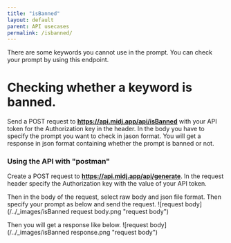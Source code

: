 ```yaml
---
title: "isBanned"
layout: default
parent: API usecases
permalink: /isbanned/
---
```

There are some keywords you cannot use in the prompt. You can check your prompt by using this endpoint.

# Checking whether a keyword is banned.

Send a POST request to **https://api.midj.app/api/isBanned** with your API token for the Authorization key in the header. In the body you have to specify the prompt you want to check in jason format.
You will get a response in json format containing whether the prompt is banned or not.

### Using the API with "postman"
Create a POST request to **https://api.midj.app/api/generate**.
In the request header specify the Authorization key with the value of your API token.

Then in the body of the request, select raw body and json file format. Then specify your prompt as below and send the request.
![request body](/../_images/isBanned request body.png "request body")


Then you will get a response like below.
![request body](/../_images/isBanned response.png "request body")
